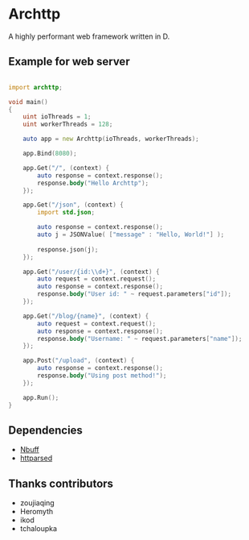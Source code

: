 # Archttp
A highly performant web framework written in D.

## Example for web server
```D

import archttp;

void main()
{
    uint ioThreads = 1;
    uint workerThreads = 128;

    auto app = new Archttp(ioThreads, workerThreads);

    app.Bind(8080);

    app.Get("/", (context) {
        auto response = context.response();
        response.body("Hello Archttp");
    });

    app.Get("/json", (context) {
        import std.json;

        auto response = context.response();
        auto j = JSONValue( ["message" : "Hello, World!"] );
        
        response.json(j);
    });

    app.Get("/user/{id:\\d+}", (context) {
        auto request = context.request();
        auto response = context.response();
        response.body("User id: " ~ request.parameters["id"]);
    });

    app.Get("/blog/{name}", (context) {
        auto request = context.request();
        auto response = context.response();
        response.body("Username: " ~ request.parameters["name"]);
    });

    app.Post("/upload", (context) {
        auto response = context.response();
        response.body("Using post method!");
    });

    app.Run();
}

```

## Dependencies
 * [Nbuff](https://github.com/ikod/nbuff)
 * [httparsed](https://github.com/tchaloupka/httparsed)

## Thanks contributors
 * zoujiaqing
 * Heromyth
 * ikod
 * tchaloupka
